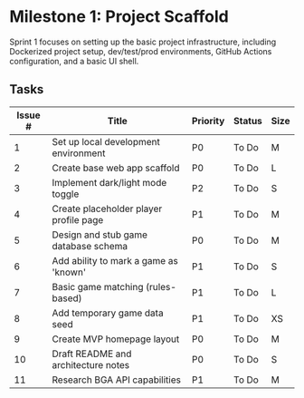 # Milestone 1: Project Scaffold

Sprint 1 focuses on setting up the basic project infrastructure, including Dockerized project setup, dev/test/prod environments, GitHub Actions configuration, and a basic UI shell.

## Tasks

| Issue # | Title | Priority | Status | Size |
|---------|-------|----------|--------|------|
| 1 | Set up local development environment | P0 | To Do | M |
| 2 | Create base web app scaffold | P0 | To Do | L |
| 3 | Implement dark/light mode toggle | P2 | To Do | S |
| 4 | Create placeholder player profile page | P1 | To Do | M |
| 5 | Design and stub game database schema | P0 | To Do | M |
| 6 | Add ability to mark a game as 'known' | P1 | To Do | S |
| 7 | Basic game matching (rules-based) | P1 | To Do | L |
| 8 | Add temporary game data seed | P1 | To Do | XS |
| 9 | Create MVP homepage layout | P0 | To Do | M |
| 10 | Draft README and architecture notes | P0 | To Do | S |
| 11 | Research BGA API capabilities | P1 | To Do | M | 